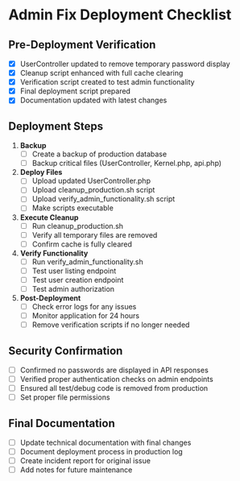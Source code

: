 # Admin Fix Deployment Checklist

## Pre-Deployment Verification

- [x] UserController updated to remove temporary password display
- [x] Cleanup script enhanced with full cache clearing
- [x] Verification script created to test admin functionality
- [x] Final deployment script prepared
- [x] Documentation updated with latest changes

## Deployment Steps

1. **Backup**
   - [ ] Create a backup of production database
   - [ ] Backup critical files (UserController, Kernel.php, api.php)

2. **Deploy Files**
   - [ ] Upload updated UserController.php
   - [ ] Upload cleanup_production.sh script
   - [ ] Upload verify_admin_functionality.sh script
   - [ ] Make scripts executable

3. **Execute Cleanup**
   - [ ] Run cleanup_production.sh
   - [ ] Verify all temporary files are removed
   - [ ] Confirm cache is fully cleared

4. **Verify Functionality**
   - [ ] Run verify_admin_functionality.sh
   - [ ] Test user listing endpoint
   - [ ] Test user creation endpoint
   - [ ] Test admin authorization

5. **Post-Deployment**
   - [ ] Check error logs for any issues
   - [ ] Monitor application for 24 hours
   - [ ] Remove verification scripts if no longer needed

## Security Confirmation

- [ ] Confirmed no passwords are displayed in API responses
- [ ] Verified proper authentication checks on admin endpoints
- [ ] Ensured all test/debug code is removed from production
- [ ] Set proper file permissions

## Final Documentation

- [ ] Update technical documentation with final changes
- [ ] Document deployment process in production log
- [ ] Create incident report for original issue
- [ ] Add notes for future maintenance
